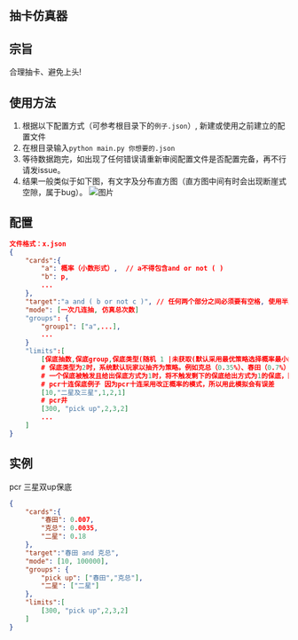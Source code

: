 ## 抽卡仿真器

## 宗旨

合理抽卡、避免上头!




## 使用方法

1. 根据以下配置方式（可参考根目录下的`例子.json`）, 新建或使用之前建立的配置文件
2. 在根目录输入`python main.py 你想要的.json`
3. 等待数据跑完，如出现了任何错误请重新审阅配置文件是否配置完备，再不行请发issue。
4. 结果一般类似于如下图，有文字及分布直方图（直方图中间有时会出现断崖式空隙，属于bug）。
![图片](https://i.loli.net/2021/01/23/M4PwJT6qhl7kEZN.png)

## 配置

```json
文件格式：x.json
{
    "cards":{
        "a": 概率（小数形式）,  // a不得包含and or not ( )
        "b": p,
        ...
    },
    "target":"a and ( b or not c )", // 任何两个部分之间必须要有空格, 使用半角括号
    "mode": [一次几连抽, 仿真总次数]
    "groups": {
        "group1": ["a",...],
        ...
    }
    "limits":[
        [保底抽数,保底group,保底类型(随机 1 |未获取(默认采用最优策略选择概率最小的) 2),若提前取得是否会重置(当抽出保底卡后，是否重置保底 1 抽出后立刻重置count（幻书启示录） 2 抽出后不重置count，但不再触发（pcr 二星保底） 3 无（pcr 井）),保底方式（替换 1|附加 2）],
        # 保底类型为2时，系统默认玩家以抽齐为策略。例如克总（0.35%）、春田（0.7%）双保底时，若一井内都没出，则优先选择克总（次数期望最优）
        # 一个保底被触发且给出保底方式为1时，将不触发剩下的保底给出方式为1的保底，防止浪费保底，所以请把优先度高的放在上面
        # pcr十连保底例子 因为pcr十连采用改正概率的模式，所以用此模拟会有误差
        [10,"二星及三星",1,2,1]
        # pcr井
        [300, "pick up",2,3,2]
        ...
    ]
}
```

## 实例

pcr 三星双up保底

```json
{
    "cards":{
        "春田": 0.007,
        "克总": 0.0035,
        "二星": 0.18
    },
    "target":"春田 and 克总",
    "mode": [10, 100000],
    "groups": {
        "pick up": ["春田","克总"],
        "二星": ["二星"]
    },
    "limits":[
        [300, "pick up",2,3,2]
    ]
}
```

